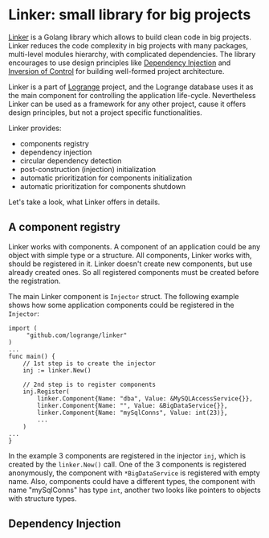 # Linker: small library for big projects
[Linker](https://github.com/logrange/linker) is a Golang library which allows to build clean code in big projects. Linker reduces the code complexity in big projects with many packages, multi-level modules hierarchy, with complicated dependencies. The library encourages to use design principles like [Dependency Injection]() and [Inversion of Control]() for building well-formed project architecture.

Linker is a part of [Logrange](https://logrange.io) project, and the Logrange database uses it as the main component for controlling the application life-cycle. Nevertheless Linker can be used as a framework for any other project, cause it offers design principles, but not a project specific functionalities.

Linker provides:
- components registry
- dependency injection
- circular dependency detection
- post-construction (injection) initialization
- automatic prioritization for components initialization
- automatic prioritization for components shutdown

Let's take a look, what Linker offers in details.

## A component registry
Linker works with components. A component of an application could be any object with simple type or a structure. All components, Linker works with, should be registered in it. Linker doesn't create new components, but use already created ones. So all registered components must be created before the registration. 

The main Linker component is `Injector` struct. The following example shows how some application components could be registered in the `Injector`:
```golang
import (
     "github.com/logrange/linker"
)
...
func main() {
    // 1st step is to create the injector
    inj := linker.New()
	
    // 2nd step is to register components
    inj.Register(
		linker.Component{Name: "dba", Value: &MySQLAccessService{}},
		linker.Component{Name: "", Value: &BigDataService{}},
		linker.Component{Name: "mySqlConns", Value: int(23)},
		...
	)
...
}
```
In the example 3 components are registered in the injector `inj`, which is created by the `linker.New()` call. One of the 3 components is registered anonymously, the component with `*BigDataService` is registered with empty name. Also, components could have a different types, the component with name "mySqlConns" has type `int`, another two looks like pointers to objects with structure types.

## Dependency Injection 


